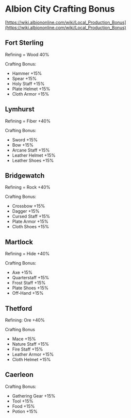 

# Albion City Crafting Bonus
[https://wiki.albiononline.com/wiki/Local_Production_Bonus](https://wiki.albiononline.com/wiki/Local_Production_Bonus)

## **Fort Sterling**

Refining = Wood 40%

Crafting Bonus:

-   Hammer +15%
-   Spear +15%
-   Holy Staff +15%
-   Plate Helmet +15%
-   Cloth Armor +15%

## **Lymhurst**

Refining = Fiber +40%

Crafting Bonus:

-   Sword +15%
-   Bow +15%
-   Arcane Staff +15%
-   Leather Helmet +15%
-   Leather Shoes +15%

## **Bridgewatch**

Refining = Rock +40%

Crafting Bonus:

-   Crossbow +15%
-   Dagger +15%
-   Cursed Staff +15%
-   Plate Armor +15%
-   Cloth Shoes +15%

## **Martlock**

Refining = Hide +40%

Crafting Bonus:

-   Axe +15%
-   Quarterstaff +15%
-   Frost Staff +15%
-   Plate Shoes +15%
-   Off-Hand +15%

## **Thetford**

Refining: Ore +40%

Crafting Bonus

-   Mace +15%
-   Nature Staff +15%
-   Fire Staff +15%
-   Leather Armor +15%
-   Cloth Helmet +15%

## **Caerleon**

Crafting Bonus:

-   Gathering Gear +15%
-   Tool +15%
-   Food +15%
-   Potion +15%